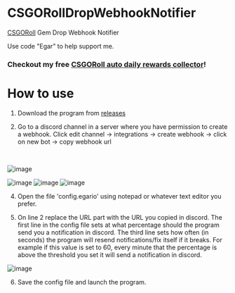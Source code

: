 # CSGORollDropWebhookNotifier


[CSGORoll](https://csgoroll.com/r/EGAR) Gem Drop Webhook Notifier

Use code "Egar" to help support me. 

### Checkout my free [CSGORoll auto daily rewards collector](github.com/TerminatorIsGod/CSGORoll-Daily-Rewards-Bot)!


# How to use

1. Download the program from [releases](https://github.com/TerminatorIsGod/CSGORollDropWebhookNotifier/release)

2. Go to a discord channel in a server where you have permission to create a webhook. Click edit channel -> integrations -> create webhook -> click on new bot -> copy webhook url
<br>

   ![image](https://github.com/user-attachments/assets/c4e428f2-6066-462e-a9da-fe976092f959)

   
   ![image](https://github.com/user-attachments/assets/d6980aee-c4de-4dd3-83ae-6e15d1b5aa04)
   ![image](https://github.com/user-attachments/assets/e07546d4-9ef0-41bc-a68f-43c8a1536282)
   ![image](https://github.com/user-attachments/assets/7613c352-e645-4899-9273-b3a180d4014f)





4. Open the file 'config.egario' using notepad or whatever text editor you prefer.

5. On line 2 replace the URL part with the URL you copied in discord. The first line in the config file sets at what percentage should the program send you a notification in discord. The third line sets how often (in seconds) the program will resend notifications/fix itself if it breaks. For example if this value is set to 60, every minute that the percentage is above the threshold you set it will send a notification in discord.

![image](https://github.com/user-attachments/assets/8aaae8d9-24ce-4582-b339-ac505b09a497)

6. Save the config file and launch the program.
